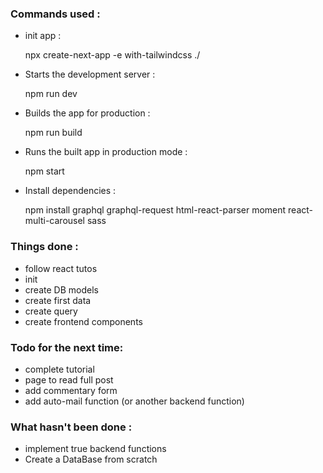 ### Commands used :

 - init app : 
 
    npx create-next-app -e with-tailwindcss ./

 - Starts the development server :
 
    npm run dev  

 - Builds the app for production :

    npm run build

 - Runs the built app in production mode :

    npm start

- Install dependencies :

    npm install graphql graphql-request html-react-parser moment react-multi-carousel sass


### Things done :
 - follow react tutos
 - init
 - create DB models
 - create first data
 - create query
 - create frontend components

### Todo for the next time:
 - complete tutorial
 - page to read full post
 - add commentary form
 - add auto-mail function (or another backend function)

 ### What hasn't been done :
 - implement true backend functions
 - Create a DataBase from scratch

